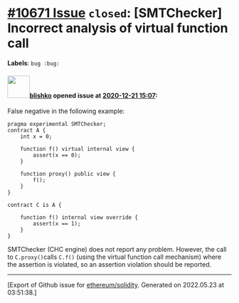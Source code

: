 # [\#10671 Issue](https://github.com/ethereum/solidity/issues/10671) `closed`: [SMTChecker] Incorrect analysis of virtual function call
**Labels**: `bug :bug:`


#### <img src="https://avatars.githubusercontent.com/u/16404346?v=4" width="50">[blishko](https://github.com/blishko) opened issue at [2020-12-21 15:07](https://github.com/ethereum/solidity/issues/10671):

False negative in the following example:
```
pragma experimental SMTChecker;
contract A {
    int x = 0;

    function f() virtual internal view {
        assert(x == 0);
    }

    function proxy() public view {
        f();
    }
}

contract C is A {

    function f() internal view override {
        assert(x == 1);
    }
}
```

SMTChecker (CHC engine) does not report any problem.
However, the call to `C.proxy()`calls `C.f()` (using the virtual function call mechanism) where the assertion is violated, so an assertion violation should be reported.




-------------------------------------------------------------------------------



[Export of Github issue for [ethereum/solidity](https://github.com/ethereum/solidity). Generated on 2022.05.23 at 03:51:38.]

